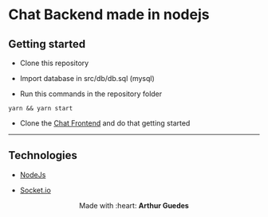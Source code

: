 # Chat Backend made in nodejs


## Getting started

- Clone this repository

- Import database in src/db/db.sql (mysql)

- Run this commands in the repository folder

```
yarn && yarn start
```

- Clone the [Chat Frontend](https://github.com/arthurguedes375/Chat-Node-Frontend) and do that getting started



---
## Technologies
- [NodeJs](https://nodejs.org/en/)

- [Socket.io](https://socket.io/)



<p align="center">Made with :heart: <strong>Arthur Guedes</strong></p>
